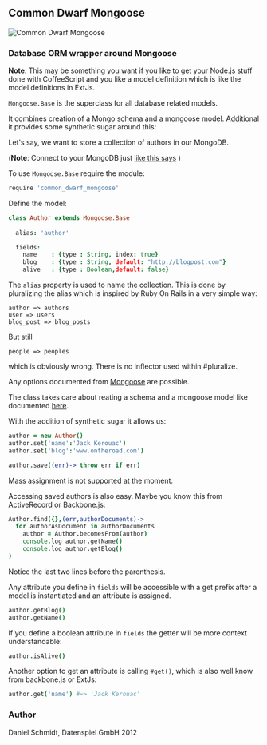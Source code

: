 ## Common Dwarf Mongoose

![Common Dwarf Mongoose](http://upload.wikimedia.org/wikipedia/commons/thumb/5/5f/Helogale_parvula_qtl1.jpg/498px-Helogale_parvula_qtl1.jpg)

### Database ORM wrapper around Mongoose

**Note**: 
This may be something you want if you like to get your Node.js stuff done with CoffeeScript and you like
a model definition which is like the model definitions in ExtJs.

<code>Mongoose.Base</code> is the superclass for all database related models. 

It combines creation of a Mongo schema and a mongoose model. Additional it
provides some synthetic sugar around this:

Let's say, we want to store a collection of authors in our MongoDB. 

(**Note**: Connect to your MongoDB just [like this says](http://github.com/datenspiel/common_dwarf_mongoose/blob/master/connection.mdown) )

To use <code>Mongoose.Base</code> require the module:

```coffeescript
require 'common_dwarf_mongoose'
```

Define the model:

```coffeescript
class Author extends Mongoose.Base
  
  alias: 'author'

  fields:
    name    : {type : String, index: true}
    blog    : {type : String, default: "http://blogpost.com"}
    alive   : {type : Boolean,default: false}
```

The <code>alias</code> property is used to name the collection. This is done by pluralizing 
the alias which is inspired by Ruby On Rails in a very simple way:

```
author => authors
user => users
blog_post => blog_posts
```

But still

```
people => peoples
```

which is obviously wrong. There is no inflector used within #pluralize.

Any options documented from [Mongoose](http://mongoosejs.com/docs/schematypes.html) are possible.

The class takes care about reating a schema and a mongoose model like documented [here](http://mongoosejs.com/docs/model-definition.html).

With the addition of synthetic sugar it allows us:

```coffeescript
author = new Author()
author.set('name':'Jack Kerouac')
author.set('blog':'www.ontheroad.com')

author.save((err)-> throw err if err)
```

Mass assignment is not supported at the moment. 

Accessing saved authors is also easy. Maybe you know this from ActiveRecord or 
Backbone.js:

```coffeescript
Author.find({},(err,authorDocuments)->
  for authorAsDocument in authorDocuments
    author = Author.becomesFrom(author)
    console.log author.getName()
    console.log author.getBlog()
)
```

Notice the last two lines before the parenthesis.

Any attribute you define in <code>fields</code> will be accessible with a
get prefix after a model is instantiated and an attribute is assigned.

```coffeescript
author.getBlog()
author.getName()
```

If you define a boolean attribute in <code>fields</code> the getter will be 
more context understandable:

```coffeescript
author.isAlive()
```

Another option to get an attribute is calling <code>#get()</code>, which is also
well know from backbone.js or ExtJs:

```coffeescript
author.get('name') #=> 'Jack Kerouac'
```

### Author

Daniel Schmidt, Datenspiel GmbH 2012